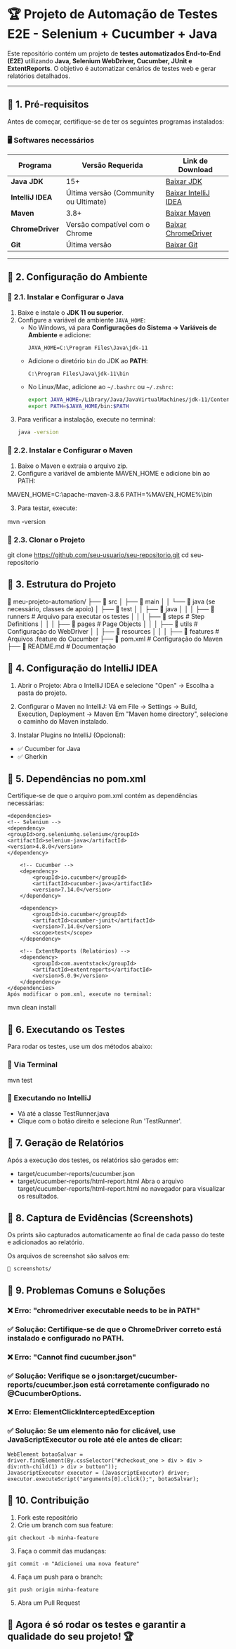 # 🏆 Projeto de Automação de Testes E2E - Selenium + Cucumber + Java

Este repositório contém um projeto de **testes automatizados End-to-End (E2E)** utilizando **Java, Selenium WebDriver, Cucumber, JUnit e ExtentReports**. O objetivo é automatizar cenários de testes web e gerar relatórios detalhados.

---

## 📌 **1. Pré-requisitos**
Antes de começar, certifique-se de ter os seguintes programas instalados:

### 🖥️ **Softwares necessários**
| Programa         | Versão Requerida       | Link de Download |
|-----------------|----------------------|------------------|
| **Java JDK**    | 15+                   | [Baixar JDK](https://adoptium.net/) |
| **IntelliJ IDEA** | Última versão (Community ou Ultimate) | [Baixar IntelliJ IDEA](https://www.jetbrains.com/idea/download/) |
| **Maven**       | 3.8+                   | [Baixar Maven](https://maven.apache.org/download.cgi) |
| **ChromeDriver** | Versão compatível com o Chrome | [Baixar ChromeDriver](https://chromedriver.chromium.org/downloads) |
| **Git**         | Última versão          | [Baixar Git](https://git-scm.com/downloads) |

---

## 📌 **2. Configuração do Ambiente**
### 🔹 **2.1. Instalar e Configurar o Java**
1. Baixe e instale o **JDK 11 ou superior**.
2. Configure a variável de ambiente `JAVA_HOME`:
    - No Windows, vá para **Configurações do Sistema → Variáveis de Ambiente** e adicione:
      ```
      JAVA_HOME=C:\Program Files\Java\jdk-11
      ```
    - Adicione o diretório `bin` do JDK ao **PATH**:
      ```
      C:\Program Files\Java\jdk-11\bin
      ```
    - No Linux/Mac, adicione ao `~/.bashrc` ou `~/.zshrc`:
      ```sh
      export JAVA_HOME=/Library/Java/JavaVirtualMachines/jdk-11/Contents/Home
      export PATH=$JAVA_HOME/bin:$PATH
      ```
3. Para verificar a instalação, execute no terminal:
   ```sh
   java -version


### 🔹 2.2. Instalar e Configurar o Maven
1. Baixe o Maven e extraia o arquivo zip.
2. Configure a variável de ambiente MAVEN_HOME e adicione bin ao PATH:

MAVEN_HOME=C:\apache-maven-3.8.6
PATH=%MAVEN_HOME%\bin

3. Para testar, execute:

mvn -version

### 🔹 2.3. Clonar o Projeto

git clone https://github.com/seu-usuario/seu-repositorio.git
cd seu-repositorio

## 📌 3. Estrutura do Projeto

📂 meu-projeto-automation/
├── 📂 src
│   ├── 📂 main
│   │   └── 📂 java (se necessário, classes de apoio)
│   ├── 📂 test
│   │   ├── 📂 java
│   │   │   ├── 📂 runners          # Arquivo para executar os testes
│   │   │   ├── 📂 steps            # Step Definitions
│   │   │   ├── 📂 pages            # Page Objects
│   │   │   ├── 📂 utils            # Configuração do WebDriver
│   │   ├── 📂 resources
│   │   │   ├── 📂 features         # Arquivos .feature do Cucumber
├── 📜 pom.xml                      # Configuração do Maven
├── 📜 README.md                    # Documentação

## 📌 4. Configuração do IntelliJ IDEA
1. Abrir o Projeto:
Abra o IntelliJ IDEA e selecione "Open" → Escolha a pasta do projeto.

2. Configurar o Maven no IntelliJ:
Vá em File → Settings → Build, Execution, Deployment → Maven
Em "Maven home directory", selecione o caminho do Maven instalado.

3. Instalar Plugins no IntelliJ (Opcional):

- ✅ Cucumber for Java
- ✅ Gherkin
## 📌 5. Dependências no pom.xml
Certifique-se de que o arquivo pom.xml contém as dependências necessárias:
```
<dependencies>
<!-- Selenium -->
<dependency>
<groupId>org.seleniumhq.selenium</groupId>
<artifactId>selenium-java</artifactId>
<version>4.8.0</version>
</dependency>

    <!-- Cucumber -->
    <dependency>
        <groupId>io.cucumber</groupId>
        <artifactId>cucumber-java</artifactId>
        <version>7.14.0</version>
    </dependency>

    <dependency>
        <groupId>io.cucumber</groupId>
        <artifactId>cucumber-junit</artifactId>
        <version>7.14.0</version>
        <scope>test</scope>
    </dependency>

    <!-- ExtentReports (Relatórios) -->
    <dependency>
        <groupId>com.aventstack</groupId>
        <artifactId>extentreports</artifactId>
        <version>5.0.9</version>
    </dependency>
</dependencies>
Após modificar o pom.xml, execute no terminal:
```

mvn clean install
## 📌 6. Executando os Testes
Para rodar os testes, use um dos métodos abaixo:

### 🔹 Via Terminal

mvn test
### 🔹 Executando no IntelliJ
- Vá até a classe TestRunner.java
- Clique com o botão direito e selecione Run 'TestRunner'.
## 📌 7. Geração de Relatórios
Após a execução dos testes, os relatórios são gerados em:

- target/cucumber-reports/cucumber.json
- target/cucumber-reports/html-report.html
Abra o arquivo target/cucumber-reports/html-report.html no navegador para visualizar os resultados.

## 📌 8. Captura de Evidências (Screenshots)
Os prints são capturados automaticamente ao final de cada passo do teste e adicionados ao relatório.

Os arquivos de screenshot são salvos em:
```
📂 screenshots/
```
## 📌 9. Problemas Comuns e Soluções
### ❌ Erro: "chromedriver executable needs to be in PATH"
### ✅ Solução: Certifique-se de que o ChromeDriver correto está instalado e configurado no PATH.

### ❌ Erro: "Cannot find cucumber.json"
### ✅ Solução: Verifique se o json:target/cucumber-reports/cucumber.json está corretamente configurado no @CucumberOptions.

### ❌ Erro: ElementClickInterceptedException
### ✅ Solução: Se um elemento não for clicável, use JavaScriptExecutor ou role até ele antes de clicar:
```
WebElement botaoSalvar = driver.findElement(By.cssSelector("#checkout_one > div > div > div:nth-child(1) > div > button"));
JavascriptExecutor executor = (JavascriptExecutor) driver;
executor.executeScript("arguments[0].click();", botaoSalvar);
```
## 📌 10. Contribuição
1. Fork este repositório
2. Crie um branch com sua feature:
```
git checkout -b minha-feature
```
3. Faça o commit das mudanças:
```
git commit -m "Adicionei uma nova feature"
```
4. Faça um push para o branch:
```
git push origin minha-feature
```
5. Abra um Pull Request
## 🚀 Agora é só rodar os testes e garantir a qualidade do seu projeto! 🏆
